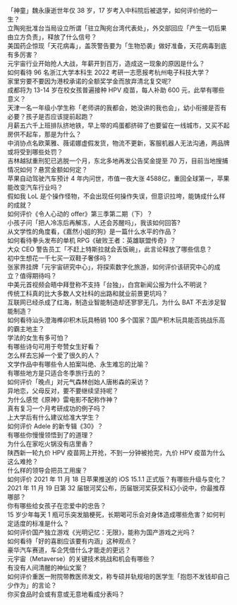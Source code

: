 「神童」魏永康逝世年仅 38 岁，17 岁考入中科院后被退学，如何评价他的一生？  
立陶宛批准台当局设立所谓「驻立陶宛台湾代表处」，外交部回应「产生一切后果由立方负责」，释放了什么信号？  
美国药企惊现「天花病毒」，盖茨警告要为「生物恐袭」做好准备，天花病毒到底有多厉害？  
元宇宙行业开始抢人大战，年薪开到百万，造成这一现象的原因是什么？  
如何看待 96 名浙江大学本科生 2022 考研一志愿报考杭州电子科技大学？  
家里穷要不要因为港校承诺的全额奖学金而放弃清北复交呢?  
成都将为 13-14 岁在校女孩普遍接种 HPV 疫苗，每人补助 600 元，此举有哪些意义？  
天津一名一年级小学生称「老师讲的我都会，她没讲的我也会」，幼小衔接是否有必要？孩子是否应该提前起跑？  
月薪五六千上班排队挤地铁，早上带的鸡蛋都挤碎了也要留在一线城市，又买不起房供不起车，那是为什么？  
中消协点名欧莱雅、薇诺娜虚假发货，物流不更新，客服机器人无法沟通，两品牌或将受到哪些处罚？  
吉林越狱重刑犯已逃脱一个月，东北多地再发公告奖金提至 70 万，目前当地搜捕情况如何？悬赏金额如何定？  
苹果自动驾驶汽车预计 4 年内问世，市值一夜大涨 4588 ​亿，重回全球第一，苹果能改变汽车行业吗？  
假如我 LoL 是个操作怪物，不会出现任何操作失误，但意识拉垮，能铸成什么样的成就？  
如何评价《令人心动的 offer》第三季第二期（下）？  
小孩子问「把人冷冻后再解冻，人还会苏醒吗」，我该如何回答?  
从文学性的角度看，《嘉然小姐的狗》是一篇什么水平的作品？  
如何看待拳头发布的单机 RPG《破败王者：英雄联盟传奇》？  
大众 CEO 警告员工「不赶上特斯拉就会丢饭碗」，此言论释放了哪些信息？  
初中生想花一千七买一双鞋子奢侈吗？  
张家界挂牌「元宇宙研究中心」，将探索数字化旅游，如何评价该研究中心的成立？值得期待吗？  
中美元首视频会晤中拜登称不支持「台独」，白宫新闻公报为什么不明说？  
传统工科真的比大多数人文社科的出路和就业前景更坑吗？  
互联网已经杀成了红海，制造业智能制造却还寥寥无几，为什么 BAT 不去涉足智能制造？  
如何看待汕头澄海榫卯积木玩具畅销 100 多个国家？国产积木玩具能否挑战乐高的霸主地主？  
学法的女生有多可怕？  
有哪些诗句可用于夸赞女生好看？  
怎么样去忘掉一个爱了很久的人？  
文学作品中有哪些令人拍案叫绝、永生难忘的比喻？  
有哪些地方是只适合冬季旅行去的？  
如何评价「晚点」对元气森林创始人唐彬森的采访？  
异地恋，父母反对，要不要继续坚持呢？  
为什么感觉《原神》雷电影不配称作神？  
真有复习一个月考研成功的例子吗？  
上大学后有什么建议给准大学生？  
如何评价 Adele 的新专辑《30》？  
有哪些你慢慢领悟到了的道理？  
为什么在家吃火锅没有店里香？  
陕西新一轮九价 HPV 疫苗网上开抢，不到一分钟被抢完，九价 HPV 疫苗为什么这么难抢？  
什么样的领导会把员工用废？  
如何评价 2021 年 11 月 18 日苹果推送的 iOS 15.1.1 正式版？有哪些升级与变化？  
2021 年 11 月 19 日第 32 届银河奖公布，历届银河奖获奖科幻小说中，你最推荐哪部？  
你有哪些给女孩子在恋爱中的忠告？  
15 岁少年每天 1 瓶可乐突发脑梗死，长期喝可乐会对身体造成哪些危害？如何判定适度的标准是什么？  
如何评价国产独立游戏《光明记忆：无限》，能称为国产游戏之光吗？  
如何看待「好的喜剧应该要有内涵」这种观点？  
豪华汽车赛道，车企凭借什么才能走的更远？  
元宇宙（Metaverse）的关键技术挑战和机会有哪些？  
有没有人间清醒的神仙文案？  
如何评价重医一附院带教医师发文，称专硕并轨规培的医学生「抱怨不发钱却自己少作为」的言论？  
你买食品时会或有意或无意地看成分表吗？  
